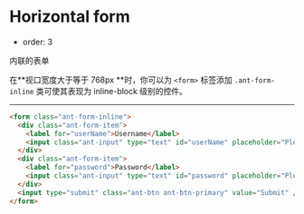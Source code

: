 # Horizontal form

- order: 3

内联的表单

在**视口宽度大于等于 768px **时，你可以为 `<form>` 标签添加 `.ant-form-inline` 类可使其表现为 inline-block 级别的控件。

---

````html
<form class="ant-form-inline">
  <div class="ant-form-item">
    <label for="userName">Username</label>
    <input class="ant-input" type="text" id="userName" placeholder="Please enter userName"/>
  </div>
  <div class="ant-form-item">
    <label for="password">Password</label>
    <input class="ant-input" type="text" id="password" placeholder="Please enter password"/>
  </div>
  <input type="submit" class="ant-btn ant-btn-primary" value="Submit" />
</form>
````
